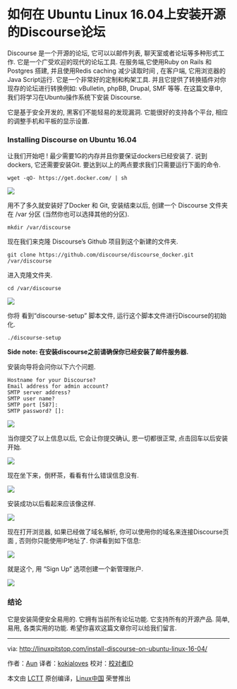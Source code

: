 如何在 Ubuntu Linux 16.04上安装开源的Discourse论坛
===============================================================================

Discourse 是一个开源的论坛, 它可以以邮件列表, 聊天室或者论坛等多种形式工作. 它是一个广受欢迎的现代的论坛工具. 在服务端,它使用Ruby on Rails 和  Postgres 搭建,  并且使用Redis caching 减少读取时间 , 在客户端, 它用浏览器的Java Script运行. 它是一个非常好的定制和构架工具. 并且它提供了转换插件对你现存的论坛进行转换例如:  vBulletin, phpBB, Drupal, SMF 等等. 在这篇文章中, 我们将学习在Ubuntu操作系统下安装 Discourse.

它是基于安全开发的, 黑客们不能轻易的发现漏洞. 它能很好的支持各个平台, 相应的调整手机和平板的显示设置.

### Installing Discourse on Ubuntu 16.04

让我们开始吧 ! 最少需要1G的内存并且你要保证dockers已经安装了. 说到dockers, 它还需要安装Git. 要达到以上的两点要求我们只需要运行下面的命令.

```
wget -qO- https://get.docker.com/ | sh
```

![](http://linuxpitstop.com/wp-content/uploads/2016/06/124.png)

用不了多久就安装好了Docker 和 Git, 安装结束以后, 创建一个 Discourse 文件夹在 /var 分区 (当然你也可以选择其他的分区).

```
mkdir /var/discourse 
```

现在我们来克隆 Discourse’s Github  项目到这个新建的文件夹.

```
git clone https://github.com/discourse/discourse_docker.git /var/discourse
```

进入克隆文件夹.

```
cd /var/discourse
```

![](http://linuxpitstop.com/wp-content/uploads/2016/06/314.png)

你将 看到“discourse-setup” 脚本文件, 运行这个脚本文件进行Discourse的初始化.

```
./discourse-setup
```

**Side note: 在安装discourse之前请确保你已经安装了邮件服务器.**

安装向导将会问你以下六个问题.

```
Hostname for your Discourse?
Email address for admin account? 
SMTP server address? 
SMTP user name? 
SMTP port [587]:
SMTP password? []:
```

![](http://linuxpitstop.com/wp-content/uploads/2016/06/411.png)

当你提交了以上信息以后, 它会让你提交确认, 恩一切都很正常, 点击回车以后安装开始.

![](http://linuxpitstop.com/wp-content/uploads/2016/06/511.png)

现在坐下来，倒杯茶，看看有什么错误信息没有.

![](http://linuxpitstop.com/wp-content/uploads/2016/06/610.png)

安装成功以后看起来应该像这样.

![](http://linuxpitstop.com/wp-content/uploads/2016/06/710.png)

现在打开浏览器, 如果已经做了域名解析, 你可以使用你的域名来连接Discourse页面 , 否则你只能使用IP地址了. 你讲看到如下信息:

![](http://linuxpitstop.com/wp-content/uploads/2016/06/85.png)

就是这个, 用 “Sign Up” 选项创建一个新管理账户.

![](http://linuxpitstop.com/wp-content/uploads/2016/06/106.png)

### 结论

它是安装简便安全易用的. 它拥有当前所有论坛功能. 它支持所有的开源产品. 简单, 易用, 各类实用的功能. 希望你喜欢这篇文章你可以给我们留言.

--------------------------------------------------------------------------------

via: http://linuxpitstop.com/install-discourse-on-ubuntu-linux-16-04/

作者：[Aun][a]
译者：[kokialoves](https://github.com/kokialoves)
校对：[校对者ID](https://github.com/校对者ID)

本文由 [LCTT](https://github.com/LCTT/TranslateProject) 原创编译，[Linux中国](https://linux.cn/) 荣誉推出

[a]: http://linuxpitstop.com/author/aun/








